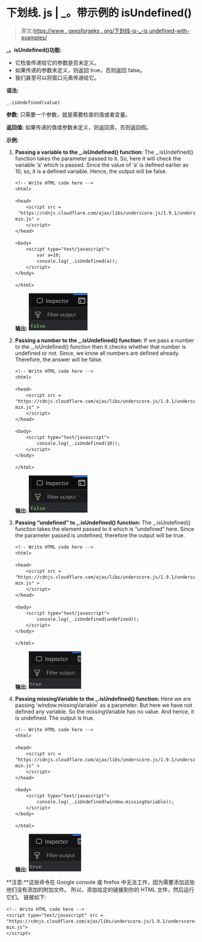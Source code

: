 # 下划线. js | _。带示例的 isUndefined()

> 原文:[https://www . geesforgeks . org/下划线-js-_-is undefined-with-examples/](https://www.geeksforgeeks.org/underscore-js-_-isundefined-with-examples/)

**_。isUndefined()功能:**

*   它检查传递给它的参数是否未定义。
*   如果传递的参数未定义，则返回 true，否则返回 false。
*   我们甚至可以将窗口元素传递给它。

**语法:**

```
_.isUndefined(value)
```

**参数:**
只需要一个参数，就是需要检查的值或者变量。

**返回值:**
如果传递的值或参数未定义，则返回真，否则返回假。

**示例:**

1.  **Passing a variable to the _.isUndefined() function:**
    The _.isUndefined() function takes the parameter passed to it. So, here it will check the variable ‘a’ which is passed. Since the value of ‘a’ is defined earlier as 10, so, it is a defined variable. Hence, the output will be false.

    ```
    <!-- Write HTML code here -->
    <html>

    <head>
        <script src = 
     "https://cdnjs.cloudflare.com/ajax/libs/underscore.js/1.9.1/underscore-min.js" >
        </script>
    </head>

    <body>
        <script type="text/javascript">
            var a=10;
            console.log(_.isUndefined(a));
        </script>
    </body>

    </html>
    ```

    **输出:** ![](img/dd7d17f0db4c599a3cb298f27e18df96.png)

2.  **Passing a number to the _.isUndefined() function:**
    If we pass a number to the _.isUndefined() function then it checks whether that number is undefined or not. Since, we know all numbers are defined already. Therefore, the answer will be false.

    ```
    <!-- Write HTML code here -->
    <html>

    <head>
        <script src = 
    "https://cdnjs.cloudflare.com/ajax/libs/underscore.js/1.9.1/underscore-min.js" >
        </script>
    </head>

    <body>
        <script type="text/javascript">
            console.log(_.isUndefined(10));
        </script>
    </body>

    </html>
    ```

    **输出:** ![](img/dd7d17f0db4c599a3cb298f27e18df96.png)

3.  **Passing “undefined” to _.isUndefined() function:**
    The _.isUndefined() function takes the element passed to it which is “undefined” here. Since the parameter passed is undefined, therefore the output will be true.

    ```
    <!-- Write HTML code here -->
    <html>

    <head>
        <script src = 
    "https://cdnjs.cloudflare.com/ajax/libs/underscore.js/1.9.1/underscore-min.js" >
        </script>
    </head>

    <body>
        <script type="text/javascript">
            console.log(_.isUndefined(undefined));
        </script>
    </body>

    </html>
    ```

    **输出:** ![](img/702d726a6d4dfd3e313146400da70a35.png)

4.  **Passing missingVariable to the _.isUndefined() function:**
    Here we are passing ‘window.missingVariable’ as a parameter. But here we have not defined any variable. So the missingVariable has no value. And hence, it is undefined. The output is true.

    ```
    <!-- Write HTML code here -->
    <html>

    <head>
        <script src = 
    "https://cdnjs.cloudflare.com/ajax/libs/underscore.js/1.9.1/underscore-min.js" >
        </script>
    </head>

    <body>
        <script type="text/javascript">
            console.log(_.isUndefined(window.missingVariable));
        </script>
    </body>

    </html>
    ```

    **输出:** ![](img/702d726a6d4dfd3e313146400da70a35.png)

**注意:**这些命令在 Google console 或 firefox 中无法工作，因为需要添加这些他们没有添加的附加文件。
所以，添加给定的链接到你的 HTML 文件，然后运行它们。
链接如下:

```
<!-- Write HTML code here -->
<script type="text/javascript" src =
"https://cdnjs.cloudflare.com/ajax/libs/underscore.js/1.9.1/underscore-min.js">
</script>
```